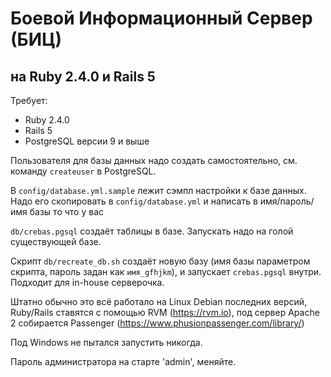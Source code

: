 # Боевой Информационный Сервер (БИЦ)
## на Ruby 2.4.0 и Rails 5

Требует:

* Ruby 2.4.0
* Rails 5
* PostgreSQL версии 9 и выше

Пользователя для базы данных надо создать самостоятельно, см. команду `createuser` в PostgreSQL.

В `config/database.yml.sample` лежит сэмпл настройки к базе данных. Надо его скопировать в `config/database.yml` и написать в имя/пароль/имя базы то что у вас

`db/crebas.pgsql` создаёт таблицы в базе. Запускать надо на голой существующей базе.

Скрипт `db/recreate_db.sh` создаёт новую базу (имя базы параметром скрипта, пароль задан как `имя_gfhjkm`), и запускает `crebas.pgsql` внутри. Подходит для in-house серверочка.

Штатно обычно это всё работало на Linux Debian последних версий, Ruby/Rails ставятся с помощью RVM (https://rvm.io), под сервер Apache 2 собирается Passenger (https://www.phusionpassenger.com/library/)

Под Windows не пытался запустить никогда.

Пароль администратора на старте 'admin', меняйте.
